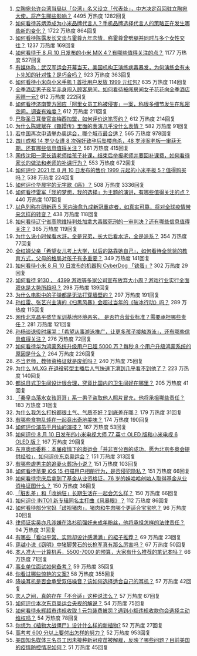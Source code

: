 1. [立陶宛允许台湾当局以「台湾」名义设立「代表处」，中方决定召回驻立陶宛大使，将产生哪些影响？](https://www.zhihu.com/question/478718797) 4495 万热度 1282回复
1. [如何看待苏炳添成为小米品牌代言人？手机品牌选择代言人的策略正在发生哪些新的变化？](https://www.zhihu.com/question/478630976) 1722 万热度 864回复
1. [如何看待陈露发长文谈与霍尊九年恋情，称霍尊曾劈腿并同时与多个女性交往？](https://www.zhihu.com/question/478823109) 1237 万热度 169回复
1. [如何看待于 8 月 10 日发布的小米 MIX 4？有哪些值得关注的点？](https://www.zhihu.com/question/478763664) 1177 万热度 527回复
1. [有媒体称：武汉军运会开幕当天，美国机构正演练病毒暴发，为何演练会有未卜先知的针对性？是巧合吗？](https://www.zhihu.com/question/477157499) 923 万热度 363回复
1. [如何看待小米向小米手机 1 首批用户发放 1999 元红包?](https://www.zhihu.com/question/478819731) 635 万热度 114回复
1. [全季酒店男子夜半赤身闯入顾客房间，如何看待被闯房间女子花花向全季酒店索赔一元?](https://www.zhihu.com/question/478552549) 612 万热度 222回复
1. [如何看待济南警方回应「阿里女员工称被侵害」一案，称很多细节发生在私密空间，调查有难度？](https://www.zhihu.com/question/478727061) 612 万热度 211回复
1. [巴黎圣日耳曼官宣梅西加盟，如何评价这笔签约？](https://www.zhihu.com/question/478775587) 612 万热度 214回复
1. [为什么陈建斌在《甄嬛传》里面的表演几乎没什么表情？](https://www.zhihu.com/question/449473743) 582 万热度 91回复
1. [若中国再次申请举办奥运会，哪个城市最合适？](https://www.zhihu.com/question/49192819) 565 万热度 978回复
1. [四川成都 14 岁少女遭 8 次强奸致孕后坠楼自杀，48 岁涉案老板一审获无期，还有哪些信息值得关注？](https://www.zhihu.com/question/478418777) 561 万热度 415回复
1. [网传沈阳一家长请老师给孩子补课，结束后举报老师并要回补课费，如何看待家长的做法和老师的补课行为？](https://www.zhihu.com/question/478114492) 553 万热度 672回复
1. [如何评价 2021 年 8 月 10 日发布的售价 1999 元起的小米平板 5？值得购买吗？](https://www.zhihu.com/question/478805868) 538 万热度 224回复
1. [如何评价华晨宇的无字歌《癌》？](https://www.zhihu.com/question/29680247) 508 万热度 3336回复
1. [如何看待雷军「我的梦想，我的选择」为主题的演讲，有哪些值得关注的点？](https://www.zhihu.com/question/478635150) 440 万热度 107回复
1. [以色列称在研新药 5 天内治愈九成新冠重症者，如真实可靠，将对全球疫情带来怎样的转变？](https://www.zhihu.com/question/478621729) 438 万热度 118回复
1. [如何看待辽宁省高院维持判处加拿大毒贩死刑的一审判决？还有哪些信息值得关注？](https://www.zhihu.com/question/478645584) 365 万热度 119回复
1. [为什么说小时候看水浒，全是兄弟，长大后看水浒，全是派系？](https://www.zhihu.com/question/477794001) 354 万热度 77回复
1. [全红婵父亲「希望女儿考上大学，以后的路靠她自己」，如何看待全爸爸的教育方式，父母的格局对孩子有多重要？](https://www.zhihu.com/question/478501209) 349 万热度 141回复
1. [如何看待小米 8 月 10 日发布的机器狗 CyberDog 「铁蛋」?](https://www.zhihu.com/question/478820413) 302 万热度 29回复
1. [如何看待 9130 、 4399 游戏等多家公司宣布放弃大小周？游戏行业实行全面双休是大势所趋吗？](https://www.zhihu.com/question/478611235) 298 万热度 139回复
1. [为什么电影中的子弹都是无法打穿墙壁的？](https://www.zhihu.com/question/278844449) 297 万热度 191回复
1. [孙红雷、张艺兴主演的《扫黑风暴》会超过当年的《破冰行动》吗？](https://www.zhihu.com/question/477815273) 289 万热度 115回复
1. [网传北京昌平盛华军训基地环境恶劣， 是否符合营业标准？需要承担哪些责任？](https://www.zhihu.com/question/478577430) 281 万热度 121回复
1. [孙杨谈退役时痛哭：「希望从事游泳推广，让更多孩子接触游泳」，还有哪些信息值得关注？](https://www.zhihu.com/question/478396868) 276 万热度 72回复
1. [如何看待华为鸿蒙系统升级用户已超 5000 万？每秒 8 个用户升级鸿蒙系统的原因是什么？](https://www.zhihu.com/question/478358572) 264 万热度 226回复
1. [不当老师，教师资格证就是废纸吗？](https://www.zhihu.com/question/445300321) 240 万热度 75回复
1. [为什么 MLXG 在退役转型主播后人气快速下滑到几乎看不到他了？](https://www.zhihu.com/question/475507197) 223 万热度 140回复
1. [都说日式卫生间设计很合理，究竟比国内的卫生间好在哪里？](https://www.zhihu.com/question/475591520) 205 万热度 41回复
1. [「秦皇岛落水女孩哥哥」系一男子盗取他人照片冒充，他将承担哪些责任？](https://www.zhihu.com/question/478819918) 183 万热度 31回复
1. [为什么我怎么打扮都很土气、气质不好？到底差在哪？](https://www.zhihu.com/question/466197129) 179 万热度 31回复
1. [有哪些食物乱炖在一起竟出奇地美味？](https://www.zhihu.com/question/472739548) 174 万热度 190回复
1. [如何评价演员于月仙的演技？](https://www.zhihu.com/question/478420736) 167 万热度 53回复
1. [如何评价 8 月 10 日发布的小米电视大师 77 英寸 OLED 版和小米电视 6 OLED 版？](https://www.zhihu.com/question/478815780) 167 万热度 29回复
1. [东京奥组委称：本届疫情下的奥运会「并非百分百的成功，愿为北京冬奥会提供经验」，如何评价东京奥运会？](https://www.zhihu.com/question/478442115) 151 万热度 313回复
1. [有哪些虐男主的追妻火葬场小说？](https://www.zhihu.com/question/357318816) 151 万热度 103回复
1. [如何看待苹果 iOS 15 扫描用户相册行为，是否侵犯隐私？](https://www.zhihu.com/question/478425577) 151 万热度 66回复
1. [如何看待宗庆后拿到了基金从业资格证，76 岁的娃哈哈创始人取得基金从业资格证图什么？](https://www.zhihu.com/question/478519183) 150 万热度 36回复
1. [「脏乱差」和「收纳狂」长期生活在一起会怎么样？](https://www.zhihu.com/question/475314333) 150 万热度 66回复
1. [如何评价 INTO1 新专辑同名主打曲《风暴眼》？](https://www.zhihu.com/question/476923517) 112 万热度 86回复
1. [如何看待部分宝妈「歧视猪肉」，猪肉和牛肉哪个更适合宝宝吃？](https://www.zhihu.com/question/477742531) 96 万热度 30回复
1. [律师证实吴亦凡涉嫌在洛杉矶强奸未成年粉丝，他将承担怎样的法律责任？](https://www.zhihu.com/question/478796861) 94 万热度 31回复
1. [有哪些「看似平常，实际却设计感满满」的裙子推荐？](https://www.zhihu.com/question/469353428) 69 万热度 23回复
1. [穿越小说《窃明》中猪脚黄石的长枪军真有那么厉害吗？](https://www.zhihu.com/question/21944109) 67 万热度 50回复
1. [本人准大一计算机系，5500-7000 的预算，大家有什么推荐的笔记本吗？](https://www.zhihu.com/question/472128646) 66 万热度 71回复
1. [事业单位面试如何备考？](https://www.zhihu.com/question/431740954) 59 万热度 35回复
1. [你看过哪些惊艳的文案?](https://www.zhihu.com/question/353462036) 58 万热度 355回复
1. [降噪耳机是否会承受双倍噪音？该如何选择适合自己的耳机？](https://www.zhihu.com/question/475584558) 57 万热度 42回复
1. [恋人之间，真的存在「不合适」这种说法么？](https://www.zhihu.com/question/24276334) 57 万热度 67回复
1. [如何评价本次东京奥运会央视的解说？](https://www.zhihu.com/question/477556859) 54 万热度 75回复
1. [如何看待永辉超市违规收取 1 元包装费被罚？遇到小额违规收款你会选择主动维权吗？](https://www.zhihu.com/question/478483438) 54 万热度 78回复
1. [你想为《植物大战僵尸》设计什么样的新植物?](https://www.zhihu.com/question/476507359) 52 万热度 27回复
1. [高考考 600 分以上要付出怎样的努力？](https://www.zhihu.com/question/332243873) 52 万热度 953回复
1. [美国知名媒体三名员工因未接种新冠疫苗被解雇，反映了哪些问题？目前美国的疫情防控情况如何？](https://www.zhihu.com/question/477805073) 51 万热度 45回复